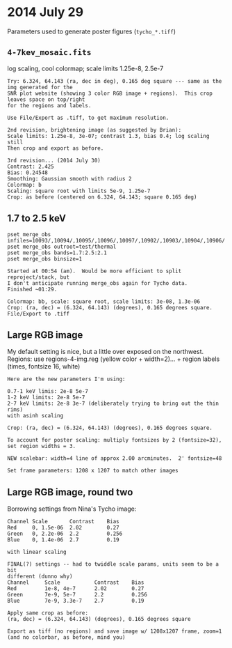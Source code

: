 2014 July 29
============

Parameters used to generate poster figures (`tycho_*.tiff`)

## `4-7kev_mosaic.fits`

log scaling, cool colormap; scale limits 1.25e-8, 2.5e-7

    Try: 6.324, 64.143 (ra, dec in deg), 0.165 deg square --- same as the img generated for the
    SNR plot website (showing 3 color RGB image + regions).  This crop leaves space on top/right
    for the regions and labels.

    Use File/Export as .tiff, to get maximum resolution.

    2nd revision, brightening image (as suggested by Brian):
    Scale limits: 1.25e-8, 3e-07; contrast 1.3, bias 0.4; log scaling still
    Then crop and export as before.

    3rd revision... (2014 July 30)
    Contrast: 2.425
    Bias: 0.24548
    Smoothing: Gaussian smooth with radius 2
    Colormap: b
    Scaling: square root with limits 5e-9, 1.25e-7
    Crop: as before (centered on 6.324, 64.143; square 0.165 deg)

## 1.7 to 2.5 keV

    pset merge_obs infiles=10093/,10094/,10095/,10096/,10097/,10902/,10903/,10904/,10906/
    pset merge_obs outroot=test/thermal
    pset merge_obs bands=1.7:2.5:2.1
    pset merge_obs binsize=1

    Started at 00:54 (am).  Would be more efficient to split reproject/stack, but
    I don't anticipate running merge_obs again for Tycho data.
    Finished ~01:29.
    
    Colormap: bb, scale: square root, scale limits: 3e-08, 1.3e-06
    Crop: (ra, dec) = (6.324, 64.143) (degrees), 0.165 degrees square.
    File/Export to .tiff


## Large RGB image
My default setting is nice, but a little over exposed on the northwest.
Regions: use regions-4-img.reg (yellow color + width=2)... + region labels (times, fontsize 16, white)

    Here are the new parameters I'm using:
    
    0.7-1 keV limis: 2e-8 5e-7
    1-2 keV limits: 2e-8 5e-7
    2-7 keV limits: 2e-8 3e-7 (deliberately trying to bring out the thin rims)
    with asinh scaling

    Crop: (ra, dec) = (6.324, 64.143) (degrees), 0.165 degrees square.
    
    To account for poster scaling: multiply fontsizes by 2 (fontsize=32), set region widths = 3.
    
    NEW scalebar: width=4 line of approx 2.00 arcminutes.  2' fontsize=48
    
    Set frame parameters: 1208 x 1207 to match other images

## Large RGB image, round two
Borrowing settings from Nina's Tycho image:

    Channel Scale       Contrast    Bias
    Red     0, 1.5e-06  2.02        0.27
    Green   0, 2.2e-06  2.2         0.256
    Blue    0, 1.4e-06  2.7         0.19

    with linear scaling

    FINAL(?) settings -- had to twiddle scale params, units seem to be a bit
    different (dunno why)
    Channel     Scale           Contrast    Bias
    Red         1e-8, 4e-7      2.02        0.27
    Green       7e-9, 5e-7      2.2         0.256
    Blue        7e-9, 3.3e-7    2.7         0.19

    Apply same crop as before: 
    (ra, dec) = (6.324, 64.143) (degrees), 0.165 degrees square

    Export as tiff (no regions) and save image w/ 1208x1207 frame, zoom=1
    (and no colorbar, as before, mind you)
